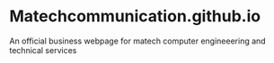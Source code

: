 # Matechcommunication.github.io
An official business webpage for matech computer engineeering and technical services
